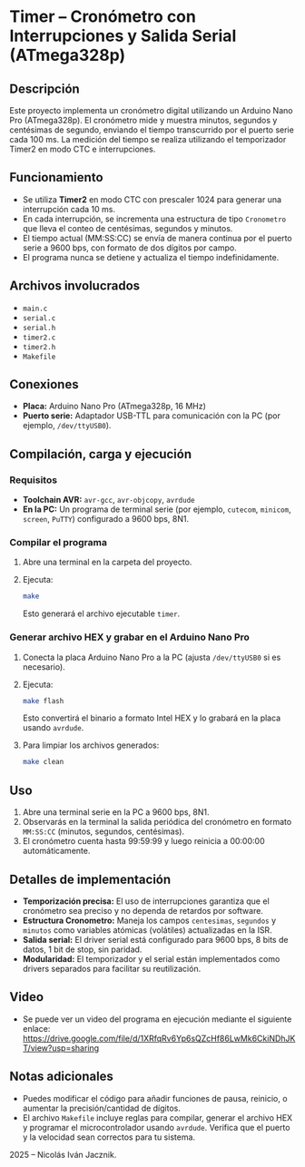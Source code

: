 # Timer – Cronómetro con Interrupciones y Salida Serial (ATmega328p)

## Descripción

Este proyecto implementa un cronómetro digital utilizando un Arduino Nano Pro (ATmega328p). El cronómetro mide y muestra minutos, segundos y centésimas de segundo, enviando el tiempo transcurrido por el puerto serie cada 100 ms. La medición del tiempo se realiza utilizando el temporizador Timer2 en modo CTC e interrupciones.

## Funcionamiento

- Se utiliza **Timer2** en modo CTC con prescaler 1024 para generar una interrupción cada 10 ms.
- En cada interrupción, se incrementa una estructura de tipo `Cronometro` que lleva el conteo de centésimas, segundos y minutos.
- El tiempo actual (MM:SS:CC) se envía de manera continua por el puerto serie a 9600 bps, con formato de dos dígitos por campo.
- El programa nunca se detiene y actualiza el tiempo indefinidamente.

## Archivos involucrados

- `main.c`
- `serial.c`
- `serial.h`
- `timer2.c`
- `timer2.h`
- `Makefile`

## Conexiones

- **Placa:** Arduino Nano Pro (ATmega328p, 16 MHz)
- **Puerto serie:** Adaptador USB-TTL para comunicación con la PC (por ejemplo, `/dev/ttyUSB0`).

## Compilación, carga y ejecución

### Requisitos

- **Toolchain AVR:** `avr-gcc`, `avr-objcopy`, `avrdude`
- **En la PC:** Un programa de terminal serie (por ejemplo, `cutecom`, `minicom`, `screen`, `PuTTY`) configurado a 9600 bps, 8N1.

### Compilar el programa

1. Abre una terminal en la carpeta del proyecto.
2. Ejecuta:

   ```sh
   make
   ```

   Esto generará el archivo ejecutable `timer`.

### Generar archivo HEX y grabar en el Arduino Nano Pro

1. Conecta la placa Arduino Nano Pro a la PC (ajusta `/dev/ttyUSB0` si es necesario).
2. Ejecuta:

   ```sh
   make flash
   ```

   Esto convertirá el binario a formato Intel HEX y lo grabará en la placa usando `avrdude`.

3. Para limpiar los archivos generados:

   ```sh
   make clean
   ```

## Uso

1. Abre una terminal serie en la PC a 9600 bps, 8N1.
2. Observarás en la terminal la salida periódica del cronómetro en formato `MM:SS:CC` (minutos, segundos, centésimas).
3. El cronómetro cuenta hasta 99:59:99 y luego reinicia a 00:00:00 automáticamente.

## Detalles de implementación

- **Temporización precisa:** El uso de interrupciones garantiza que el cronómetro sea preciso y no dependa de retardos por software.
- **Estructura Cronometro:** Maneja los campos `centesimas`, `segundos` y `minutos` como variables atómicas (volátiles) actualizadas en la ISR.
- **Salida serial:** El driver serial está configurado para 9600 bps, 8 bits de datos, 1 bit de stop, sin paridad.
- **Modularidad:** El temporizador y el serial están implementados como drivers separados para facilitar su reutilización.

## Video

- Se puede ver un video del programa en ejecución mediante el siguiente enlace: https://drive.google.com/file/d/1XRfqRv6Yp6sQZcHf86LwMk6CkiNDhJKT/view?usp=sharing

## Notas adicionales

- Puedes modificar el código para añadir funciones de pausa, reinicio, o aumentar la precisión/cantidad de dígitos.
- El archivo `Makefile` incluye reglas para compilar, generar el archivo HEX y programar el microcontrolador usando `avrdude`. Verifica que el puerto y la velocidad sean correctos para tu sistema.

2025 – Nicolás Iván Jacznik.